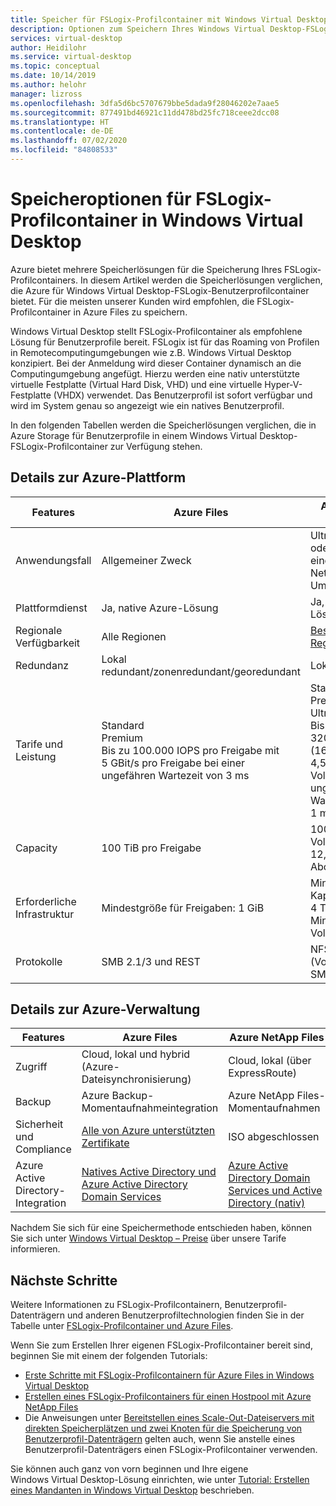 ```yaml
---
title: Speicher für FSLogix-Profilcontainer mit Windows Virtual Desktop – Azure
description: Optionen zum Speichern Ihres Windows Virtual Desktop-FSLogix-Profils in Azure Storage.
services: virtual-desktop
author: Heidilohr
ms.service: virtual-desktop
ms.topic: conceptual
ms.date: 10/14/2019
ms.author: helohr
manager: lizross
ms.openlocfilehash: 3dfa5d6bc5707679bbe5dada9f28046202e7aae5
ms.sourcegitcommit: 877491bd46921c11dd478bd25fc718ceee2dcc08
ms.translationtype: HT
ms.contentlocale: de-DE
ms.lasthandoff: 07/02/2020
ms.locfileid: "84808533"
---
```

# <a name="storage-options-for-fslogix-profile-containers-in-windows-virtual-desktop"></a>Speicheroptionen für FSLogix-Profilcontainer in Windows Virtual Desktop

Azure bietet mehrere Speicherlösungen für die Speicherung Ihres FSLogix-Profilcontainers. In diesem Artikel werden die Speicherlösungen verglichen, die Azure für Windows Virtual Desktop-FSLogix-Benutzerprofilcontainer bietet. Für die meisten unserer Kunden wird empfohlen, die FSLogix-Profilcontainer in Azure Files zu speichern. 

Windows Virtual Desktop stellt FSLogix-Profilcontainer als empfohlene Lösung für Benutzerprofile bereit. FSLogix ist für das Roaming von Profilen in Remotecomputingumgebungen wie z.B. Windows Virtual Desktop konzipiert. Bei der Anmeldung wird dieser Container dynamisch an die Computingumgebung angefügt. Hierzu werden eine nativ unterstützte virtuelle Festplatte (Virtual Hard Disk, VHD) und eine virtuelle Hyper-V-Festplatte (VHDX) verwendet. Das Benutzerprofil ist sofort verfügbar und wird im System genau so angezeigt wie ein natives Benutzerprofil.

In den folgenden Tabellen werden die Speicherlösungen verglichen, die in Azure Storage für Benutzerprofile in einem Windows Virtual Desktop-FSLogix-Profilcontainer zur Verfügung stehen.

## <a name="azure-platform-details"></a>Details zur Azure-Plattform

|Features|Azure Files|Azure NetApp Files|Speicherplätze direkt|
|--------|-----------|------------------|---------------------|
|Anwendungsfall|Allgemeiner Zweck|Ultra-Leistung oder Migration aus einer lokalen NetApp-Umgebung|Plattformübergreifend|
|Plattformdienst|Ja, native Azure-Lösung|Ja, native Azure-Lösung|Nein, selbst verwaltet|
|Regionale Verfügbarkeit|Alle Regionen|[Bestimmte Regionen](https://azure.microsoft.com/global-infrastructure/services/?products=netapp&regions=all)|Alle Regionen|
|Redundanz|Lokal redundant/zonenredundant/georedundant|Lokal redundant|Lokal redundant/zonenredundant/georedundant|
|Tarife und Leistung|Standard<br>Premium<br>Bis zu 100.000 IOPS pro Freigabe mit 5 GBit/s pro Freigabe bei einer ungefähren Wartezeit von 3 ms|Standard<br>Premium<br>Ultra<br>Bis zu 320.000 IOPS (16K) mit 4,5 GBit/s pro Volume bei einer ungefähren Wartezeit von 1 ms|HDD Standard: bis zu 500 IOPS pro Datenträger<br>SSD Standard: bis zu 4.000 IOPS pro Datenträger<br>SSD Premium: bis zu 20.000 IOPS pro Datenträger<br>Für direkte Speicherplätze werden Premium-Datenträger empfohlen.|
|Capacity|100 TiB pro Freigabe|100 TiB pro Volume, bis zu 12,5 PiB pro Abonnement|Maximal 32 TiB pro Datenträger|
|Erforderliche Infrastruktur|Mindestgröße für Freigaben: 1 GiB|Mindestgröße für Kapazitätspools: 4 TiB. Mindestgröße für Volumes: 100 GiB|Zwei virtuelle Computer in Azure IaaS (+ Cloudzeuge) oder mindestens drei virtuelle Computer ohne und Kosten für Datenträger|
|Protokolle|SMB 2.1/3 und REST|NFSv3, NFSv4.1 (Vorschauversion), SMB 3.x/2.x|NFSv3, NFSv4.1, SMB 3.1|

## <a name="azure-management-details"></a>Details zur Azure-Verwaltung

|Features|Azure Files|Azure NetApp Files|Speicherplätze direkt|
|--------|-----------|------------------|---------------------|
|Zugriff|Cloud, lokal und hybrid (Azure-Dateisynchronisierung)|Cloud, lokal (über ExpressRoute)|Cloud, lokal|
|Backup|Azure Backup-Momentaufnahmeintegration|Azure NetApp Files-Momentaufnahmen|Azure Backup-Momentaufnahmeintegration|
|Sicherheit und Compliance|[Alle von Azure unterstützten Zertifikate](https://www.microsoft.com/trustcenter/compliance/complianceofferings)|ISO abgeschlossen|[Alle von Azure unterstützten Zertifikate](https://www.microsoft.com/trustcenter/compliance/complianceofferings)|
|Azure Active Directory-Integration|[Natives Active Directory und Azure Active Directory Domain Services](https://docs.microsoft.com/azure/storage/files/storage-files-active-directory-overview)|[Azure Active Directory Domain Services und Active Directory (nativ)](../azure-netapp-files/azure-netapp-files-faqs.md#does-azure-netapp-files-support-azure-active-directory)|Nur Unterstützung von Active Directory (nativ) oder Azure Active Directory Domain Services|

Nachdem Sie sich für eine Speichermethode entschieden haben, können Sie sich unter [Windows Virtual Desktop – Preise](https://azure.microsoft.com/pricing/details/virtual-desktop/) über unsere Tarife informieren.

## <a name="next-steps"></a>Nächste Schritte

Weitere Informationen zu FSLogix-Profilcontainern, Benutzerprofil-Datenträgern und anderen Benutzerprofiltechnologien finden Sie in der Tabelle unter [FSLogix-Profilcontainer und Azure Files](fslogix-containers-azure-files.md).

Wenn Sie zum Erstellen Ihrer eigenen FSLogix-Profilcontainer bereit sind, beginnen Sie mit einem der folgenden Tutorials:

- [Erste Schritte mit FSLogix-Profilcontainern für Azure Files in Windows Virtual Desktop](https://techcommunity.microsoft.com/t5/Windows-IT-Pro-Blog/Getting-started-with-FSLogix-profile-containers-on-Azure-Files/ba-p/746477)
- [Erstellen eines FSLogix-Profilcontainers für einen Hostpool mit Azure NetApp Files](create-fslogix-profile-container.md)
- Die Anweisungen unter [Bereitstellen eines Scale-Out-Dateiservers mit direkten Speicherplätzen und zwei Knoten für die Speicherung von Benutzerprofil-Datenträgern](/windows-server/remote/remote-desktop-services/rds-storage-spaces-direct-deployment/) gelten auch, wenn Sie anstelle eines Benutzerprofil-Datenträgers einen FSLogix-Profilcontainer verwenden.

Sie können auch ganz von vorn beginnen und Ihre eigene Windows Virtual Desktop-Lösung einrichten, wie unter [Tutorial: Erstellen eines Mandanten in Windows Virtual Desktop](./virtual-desktop-fall-2019/tenant-setup-azure-active-directory.md) beschrieben.
